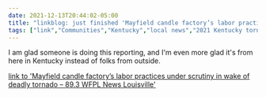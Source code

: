 ```yaml
---
date: 2021-12-13T20:44:02-05:00
title: "linkblog: just finished 'Mayfield candle factory’s labor practices under scrutiny in wake of deadly tornado – 89.3 WFPL News Louisville'"
tags: ["link","Communities","Kentucky","local news","2021 Kentucky tornadoes"]
---
```

I am glad someone is doing this reporting, and I'm even more glad it's from here in Kentucky instead of folks from outside.
 
[link to 'Mayfield candle factory’s labor practices under scrutiny in wake of deadly tornado – 89.3 WFPL News Louisville'](https://wfpl.org/mayfield-candle-factorys-labor-practices-under-scrutiny-in-wake-of-deadly-tornado/)
